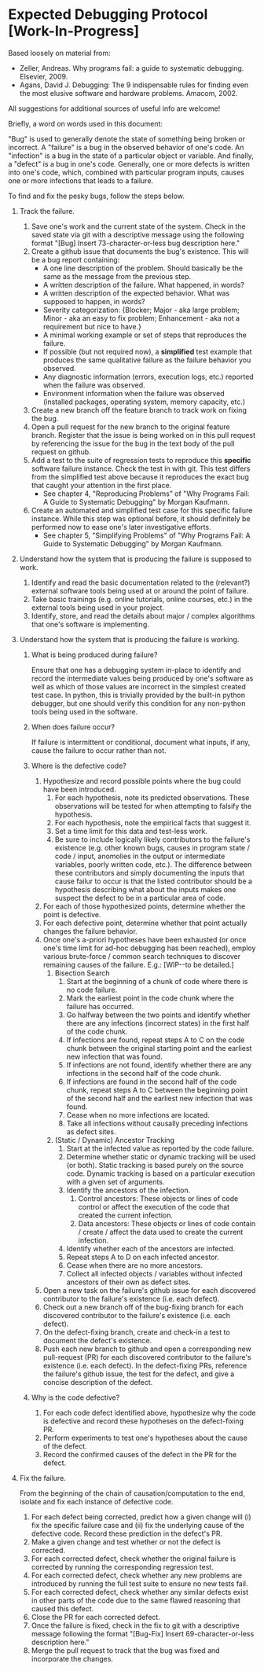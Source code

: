# Expected Debugging Protocol [Work-In-Progress]

Based loosely on material from:
- Zeller, Andreas. Why programs fail: a guide to systematic debugging. Elsevier, 2009.
- Agans, David J. Debugging: The 9 indispensable rules for finding even the most elusive software and hardware problems. Amacom, 2002.

All suggestions for additional sources of useful info are welcome!

Briefly, a word on words used in this document:

"Bug" is used to generally denote the state of something being broken or incorrect. A "failure" is a bug in the observed behavior of one's code. An "infection" is a bug in the state of a particular object or variable. And finally, a "defect" is a bug in one's code. Generally, one or more defects is written into one's code, which, combined with particular program inputs, causes one or more infections that leads to a failure.

To find and fix the pesky bugs, follow the steps below.

1. Track the failure.
   1. Save one's work and the current state of the system. Check in the saved state via git with a descriptive message using the following format "[Bug] Insert 73-character-or-less bug description here."
   2. Create a github issue that documents the bug's existence. This will be a bug report containing:
      - A one line description of the problem. Should basically be the same as the message from the previous step.
      - A written description of the failure. What happened, in words?
      - A written description of the expected behavior. What was supposed to happen, in words?
      - Severity categorization: {Blocker; Major - aka large problem; Minor - aka an easy to fix problem; Enhancement - aka not a requirement but nice to have.}
      - A minimal working example or set of steps that reproduces the failure.
      - If possible (but not required now), a **simplified** test example that produces the same qualitative failure as the failure behavior you observed.
      - Any diagnostic information (errors, execution logs, etc.) reported when the failure was observed.
      - Environment information when the failure was observed (installed packages, operating system, memory capacity, etc.)
   3. Create a new branch off the feature branch to track work on fixing the bug.
   4. Open a pull request for the new branch to the original feature branch. Register that the issue is being worked on in this pull request by referencing the issue for the bug in the text body of the pull request on github.
   5. Add a test to the suite of regression tests to reproduce this **specific** software failure instance. Check the test in with git. This test differs from the simplified test above because it reproduces the exact bug that caught your attention in the first place.
      - See chapter 4, "Reproducing Problems" of "Why Programs Fail: A Guide to Systematic Debugging" by Morgan Kaufmann.
   6. Create an automated and simplified test case for this specific failure instance. While this step was optional before, it should definitely be performed now to ease one's later investigative efforts.
      - See chapter 5, "Simplifying Problems" of "Why Programs Fail: A Guide to Systematic Debugging" by Morgan Kaufmann.

2. Understand how the system that is producing the failure is supposed to work.
   1. Identify and read the basic documentation related to the (relevant?) external software tools being used at or around the point of failure.
   2. Take basic trainings (e.g. online tutorials, online courses, etc.) in the external tools being used in your project.
   3. Identify, store, and read the details about major / complex algorithms that one's software is implementing.

3. Understand how the system that is producing the failure is working.
   1. What is being produced during failure?

      Ensure that one has a debugging system in-place to identify and record the intermediate values being produced by one's software as well as which of those values are incorrect in the simplest created test case. In python, this is trivially provided by the built-in python debugger, but one should verify this condition for any non-python tools being used in the software.

   2. When does failure occur?

      If failure is intermittent or conditional, document what inputs, if any, cause the failure to occur rather than not.

   3. Where is the defective code?
      1. Hypothesize and record possible points where the bug could have been introduced.
         1. For each hypothesis, note its predicted observations. These observations will be tested for when attempting to falsify the hypothesis.
         2. For each hypothesis, note the empirical facts that suggest it.
         3. Set a time limit for this data and test-less work.
         4. Be sure to include logically likely contributors to the failure's existence (e.g. other known bugs, causes in program state / code / input, anomolies in the output or intermediate variables, poorly written code, etc.). The difference between these contributors and simply documenting the inputs that cause failur to occur is that the listed contributor should be a hypothesis describing what about the inputs makes one suspect the defect to be in a particular area of code.
      2. For each of those hypothesized points, determine whether the point is defective.
      3. For each defective point, determine whether that point actually changes the failure behavior.
      4. Once one's a-priori hypotheses have been exhausted (or once one's time limit for ad-hoc debugging has been reached), employ various brute-force / common search techniques to discover remaining causes of the failure. E.g.: [WIP--to be detailed.]
         1. Bisection Search
            1. Start at the beginning of a chunk of code where there is no code failure.
            2. Mark the earliest point in the code chunk where the failure has occurred.
            3. Go halfway between the two points and identify whether there are any infections (incorrect states) in the first half of the code chunk.
            4. If infections are found, repeat steps A to C on the code chunk between the original starting point and the earliest new infection that was found.
            5. If infections are not found, identify whether there are any infections in the second half of the code chunk.
            6. If infections are found in the second half of the code chunk, repeat steps A to C between the beginning point of the second half and the earliest new infection that was found.
            7. Cease when no more infections are located.
            8. Take all infections without causally preceding infections as defect sites.
         2. (Static / Dynamic) Ancestor Tracking
            1. Start at the infected value as reported by the code failure.
            2. Determine whether static or dynamic tracking will be used  (or both). Static tracking is based purely on the source code. Dynamic tracking is based on a particular execution with a given set of arguments.
            3. Identify the ancestors of the infection.
               1. Control ancestors: These objects or lines of code control or affect the execution of the code that created the current infection.
               2. Data ancestors: These objects or lines of code contain / create / affect the data used to create the current infection.
            4. Identify whether each of the ancestors are infected.
            5. Repeat steps A to D on each infected ancestor.
            6. Cease when there are no more ancestors.
            7. Collect all infected objects / variables without infected ancestors of their own as defect sites.
      5. Open a new task on the failure's github issue for each discovered contributor to the failure's existence (i.e.  each defect).
      6. Check out a new branch off of the bug-fixing branch for each discovered contributor to the failure's existence (i.e.  each defect).
      7. On the defect-fixing branch, create and check-in a test to document the defect's existence.
      8. Push each new branch to github and open a corresponding new pull-request (PR) for each discovered contributor to the failure's existence (i.e.  each defect). In the defect-fixing PRs, reference the failure's github issue, the test for the defect, and give a concise description of the defect.

    4. Why is the code defective?
       1. For each code defect identified above, hypothesize why the code is defective and record these hypotheses on the defect-fixing PR.
       2. Perform experiments to test one's hypotheses about the cause of the defect.
       3. Record the confirmed causes of the defect in the PR for the defect.
3. Fix the  failure.

   From the beginning of the chain of causation/computation to the end, isolate and fix each instance of defective code.

   1. For each defect being corrected, predict how a given change will (i) fix the specific failure case and (ii) fix the underlying cause of the defective code. Record these prediction in the defect's PR.
   2. Make a given change and test whether or not the defect is corrected.
   3. For each corrected defect, check whether the original failure is corrected by running the corresponding regression test.
   4. For each corrected defect, check whether any new problems are introduced by running the full test suite to ensure no new tests fail.
   5. For each corrected defect, check whether any similar defects exist in other parts of the code due to the same flawed reasoning that caused this defect.
   6. Close the PR for each corrected defect.
   7. Once the failure is fixed, check in the fix to git with a descriptive message following the format "[Bug-Fix] Insert 69-character-or-less description here."
   8. Merge the pull request to track that the bug was fixed and incorporate the changes.
